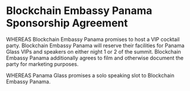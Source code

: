 # Blockchain Embassy Panama Sponsorship Agreement

WHEREAS Blockchain Embassy Panama promises to host a VIP cocktail party. Blockchain Embassy Panama will reserve their facilities for Panama Glass VIPs and speakers on either night 1 or 2 of the summit. Blockchain Embassy Panama additionally agrees to film and otherwise document the party for marketing purposes.

WHEREAS Panama Glass promises a solo speaking slot to Blockchain Embassy Panama.
